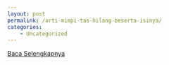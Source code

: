 ```yaml
---
layout: post
permalink: /arti-mimpi-tas-hilang-beserta-isinya/
categories:
    - Uncategorized
---
```


[Baca Selengkapnya](/02)